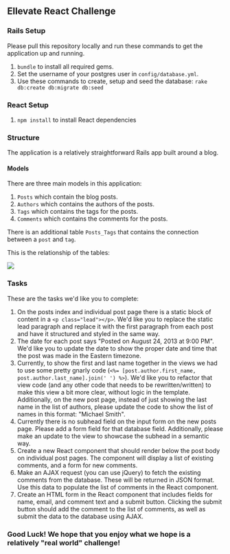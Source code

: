 ## Ellevate React Challenge

### Rails Setup
Please pull this repository locally and run these commands to get the application up and running.

1. `bundle` to install all required gems.
2. Set the username of your postgres user in `config/database.yml`.
3. Use these commands to create, setup and seed the database: `rake db:create db:migrate db:seed`

### React Setup
1. `npm install` to install React dependencies

### Structure
The application is a relatively straightforward Rails app built around a blog.

#### Models
There are three main models in this application:

1. `Posts` which contain the blog posts.
2. `Authors` which contains the authors of the posts.
3. `Tags` which contains the tags for the posts.
4. `Comments` which contains the comments for the posts.

There is an additional table `Posts_Tags` that contains the connection between a `post` and `tag`.

This is the relationship of the tables:

![](https://raw.githubusercontent.com/EllevateFinancial/Rails-Challenge/master/public/db_schema_comments.png)

### Tasks

These are the tasks we'd like you to complete:

1. On the posts index and individual post page there is a static block of content in a `<p class="lead"></p>`. We'd like you to replace the static lead paragraph and replace it with the first paragraph from each post and have it structured and styled in the same way.
2. The date for each post says "Posted on August 24, 2013 at 9:00 PM". We'd like you to update the date to show the proper date and time that the post was made in the Eastern timezone.
3. Currently, to show the first and last name together in the views we had to use some pretty gnarly code (`<%= [post.author.first_name, post.author.last_name].join(' ') %>`). We'd like you to refactor that view code (and any other code that needs to be rewritten/written) to make this view a bit more clear, without logic in the template. Additionally, on the new post page, instead of just showing the last name in the list of authors, please update the code to show the list of names in this format: "Michael Smith".
4. Currently there is no subhead field on the input form on the new posts page. Please add a form field for that database field. Additionally, please make an update to the view to showcase the subhead in a semantic way.
5. Create a new React component that should render below the post body on individual post pages. The component will display a list of existing comments, and a form for new comments.
6. Make an AJAX request (you can use jQuery) to fetch the existing comments from the database. These will be returned in JSON format. Use this data to populate the list of comments in the React component.
7. Create an HTML form in the React component that includes fields for name, email, and comment text and a submit button. Clicking the submit button should add the comment to the list of comments, as well as submit the data to the database using AJAX.

### Good Luck! We hope that you enjoy what we hope is a relatively "real world" challenge!
